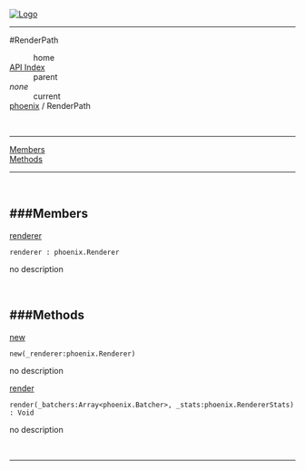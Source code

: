
[![Logo](../../images/logo.png)](../../index.html)

---

#RenderPath


&emsp;&emsp;&emsp;home   
[API Index](../../api/index.html#phoenix)   
&emsp;&emsp;&emsp;parent    
_none_   
&emsp;&emsp;&emsp;current    
[phoenix](./) / RenderPath

<br/>

---


[Members](#Members)   
[Methods](#Methods)   


---

&nbsp;   

<a class="lift" name="Members" ></a>
###Members   
---
<a class="lift" name="renderer" href="#renderer">renderer</a>



`renderer : phoenix.Renderer`

<span class="small_desc_flat"> no description </span>   

&nbsp;   

<a class="lift" name="Methods" ></a>
###Methods   
---
<a class="lift" name="new" href="#new">new</a>



`new(_renderer:phoenix.Renderer) `

<span class="small_desc_flat"> no description </span>   

<a class="lift" name="render" href="#render">render</a>



`render(_batchers:Array<phoenix.Batcher>, _stats:phoenix.RendererStats) : Void`

<span class="small_desc_flat"> no description </span>   



&nbsp;
&nbsp;
&nbsp;

---  


&nbsp;   
&nbsp;   